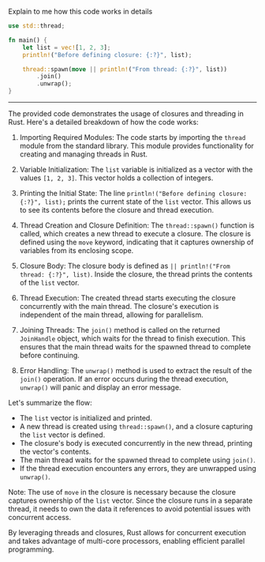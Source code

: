 Explain to me how this code works in details

```rust
use std::thread;

fn main() {
    let list = vec![1, 2, 3];
    println!("Before defining closure: {:?}", list);

    thread::spawn(move || println!("From thread: {:?}", list))
        .join()
        .unwrap();
}
```

___

The provided code demonstrates the usage of closures and threading in Rust. Here's a detailed breakdown of how the code works:

1. Importing Required Modules: The code starts by importing the `thread` module from the standard library. This module provides functionality for creating and managing threads in Rust.

2. Variable Initialization: The `list` variable is initialized as a vector with the values `[1, 2, 3]`. This vector holds a collection of integers.

3. Printing the Initial State: The line `println!("Before defining closure: {:?}", list);` prints the current state of the `list` vector. This allows us to see its contents before the closure and thread execution.

4. Thread Creation and Closure Definition: The `thread::spawn()` function is called, which creates a new thread to execute a closure. The closure is defined using the `move` keyword, indicating that it captures ownership of variables from its enclosing scope.

5. Closure Body: The closure body is defined as `|| println!("From thread: {:?}", list)`. Inside the closure, the thread prints the contents of the `list` vector.

6. Thread Execution: The created thread starts executing the closure concurrently with the main thread. The closure's execution is independent of the main thread, allowing for parallelism.

7. Joining Threads: The `join()` method is called on the returned `JoinHandle` object, which waits for the thread to finish execution. This ensures that the main thread waits for the spawned thread to complete before continuing.

8. Error Handling: The `unwrap()` method is used to extract the result of the `join()` operation. If an error occurs during the thread execution, `unwrap()` will panic and display an error message.

Let's summarize the flow:

- The `list` vector is initialized and printed.
- A new thread is created using `thread::spawn()`, and a closure capturing the `list` vector is defined.
- The closure's body is executed concurrently in the new thread, printing the vector's contents.
- The main thread waits for the spawned thread to complete using `join()`.
- If the thread execution encounters any errors, they are unwrapped using `unwrap()`.

Note: The use of `move` in the closure is necessary because the closure captures ownership of the `list` vector. Since the closure runs in a separate thread, it needs to own the data it references to avoid potential issues with concurrent access.

By leveraging threads and closures, Rust allows for concurrent execution and takes advantage of multi-core processors, enabling efficient parallel programming.